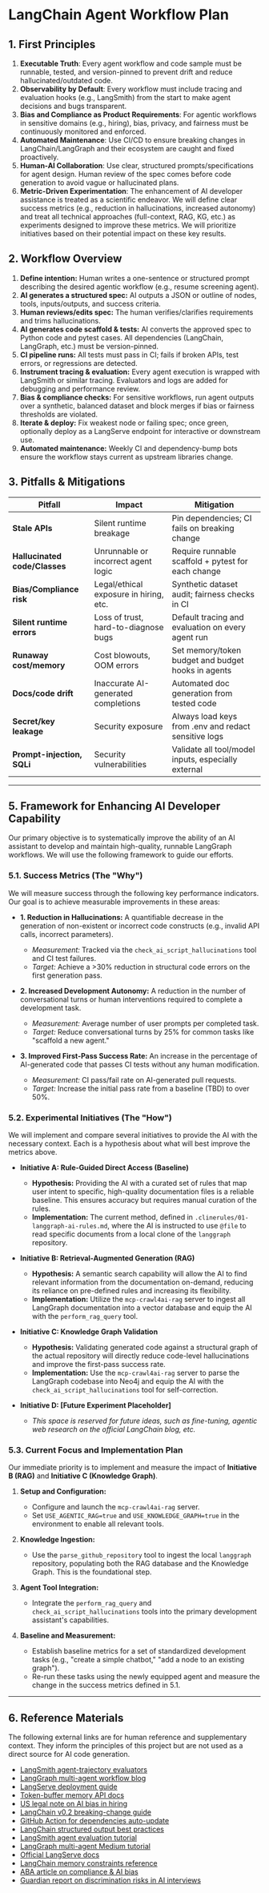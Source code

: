 
# LangChain Agent Workflow Plan

## 1. First Principles

1.  **Executable Truth**: Every agent workflow and code sample must be runnable, tested, and version-pinned to prevent drift and reduce hallucinated/outdated code.
2.  **Observability by Default**: Every workflow must include tracing and evaluation hooks (e.g., LangSmith) from the start to make agent decisions and bugs transparent.
3.  **Bias and Compliance as Product Requirements**: For agentic workflows in sensitive domains (e.g., hiring), bias, privacy, and fairness must be continuously monitored and enforced.
4.  **Automated Maintenance**: Use CI/CD to ensure breaking changes in LangChain/LangGraph and their ecosystem are caught and fixed proactively.
5.  **Human-AI Collaboration**: Use clear, structured prompts/specifications for agent design. Human review of the spec comes before code generation to avoid vague or hallucinated plans.
6.  **Metric-Driven Experimentation**: The enhancement of AI developer assistance is treated as a scientific endeavor. We will define clear success metrics (e.g., reduction in hallucinations, increased autonomy) and treat all technical approaches (full-context, RAG, KG, etc.) as experiments designed to improve these metrics. We will prioritize initiatives based on their potential impact on these key results.

## 2. Workflow Overview

1.  **Define intention:** Human writes a one-sentence or structured prompt describing the desired agentic workflow (e.g., resume screening agent).
2.  **AI generates a structured spec:** AI outputs a JSON or outline of nodes, tools, inputs/outputs, and success criteria.
3.  **Human reviews/edits spec:** The human verifies/clarifies requirements and trims hallucinations.
4.  **AI generates code scaffold & tests:** AI converts the approved spec to Python code and pytest cases. All dependencies (LangChain, LangGraph, etc.) must be version-pinned.
5.  **CI pipeline runs:** All tests must pass in CI; fails if broken APIs, test errors, or regressions are detected.
6.  **Instrument tracing & evaluation:** Every agent execution is wrapped with LangSmith or similar tracing. Evaluators and logs are added for debugging and performance review.
7.  **Bias & compliance checks:** For sensitive workflows, run agent outputs over a synthetic, balanced dataset and block merges if bias or fairness thresholds are violated.
8.  **Iterate & deploy:** Fix weakest node or failing spec; once green, optionally deploy as a LangServe endpoint for interactive or downstream use.
9.  **Automated maintenance:** Weekly CI and dependency-bump bots ensure the workflow stays current as upstream libraries change.

## 3. Pitfalls & Mitigations

| Pitfall | Impact | Mitigation |
| --- | --- | --- |
| **Stale APIs** | Silent runtime breakage | Pin dependencies; CI fails on breaking change |
| **Hallucinated code/Classes** | Unrunnable or incorrect agent logic | Require runnable scaffold + pytest for each change |
| **Bias/Compliance risk** | Legal/ethical exposure in hiring, etc. | Synthetic dataset audit; fairness checks in CI |
| **Silent runtime errors** | Loss of trust, hard-to-diagnose bugs | Default tracing and evaluation on every agent run |
| **Runaway cost/memory** | Cost blowouts, OOM errors | Set memory/token budget and budget hooks in agents |
| **Docs/code drift** | Inaccurate AI-generated completions | Automated doc generation from tested code |
| **Secret/key leakage** | Security exposure | Always load keys from .env and redact sensitive logs |
| **Prompt-injection, SQLi** | Security vulnerabilities | Validate all tool/model inputs, especially external |

---

## 5. Framework for Enhancing AI Developer Capability

Our primary objective is to systematically improve the ability of an AI assistant to develop and maintain high-quality, runnable LangGraph workflows. We will use the following framework to guide our efforts.

### 5.1. Success Metrics (The "Why")

We will measure success through the following key performance indicators. Our goal is to achieve measurable improvements in these areas:

*   **1. Reduction in Hallucinations:** A quantifiable decrease in the generation of non-existent or incorrect code constructs (e.g., invalid API calls, incorrect parameters).
    *   *Measurement:* Tracked via the `check_ai_script_hallucinations` tool and CI test failures.
    *   *Target:* Achieve a >30% reduction in structural code errors on the first generation pass.

*   **2. Increased Development Autonomy:** A reduction in the number of conversational turns or human interventions required to complete a development task.
    *   *Measurement:* Average number of user prompts per completed task.
    *   *Target:* Reduce conversational turns by 25% for common tasks like "scaffold a new agent."

*   **3. Improved First-Pass Success Rate:** An increase in the percentage of AI-generated code that passes CI tests without any human modification.
    *   *Measurement:* CI pass/fail rate on AI-generated pull requests.
    *   *Target:* Increase the initial pass rate from a baseline (TBD) to over 50%.

### 5.2. Experimental Initiatives (The "How")

We will implement and compare several initiatives to provide the AI with the necessary context. Each is a hypothesis about what will best improve the metrics above.

*   **Initiative A: Rule-Guided Direct Access (Baseline)**
    *   **Hypothesis:** Providing the AI with a curated set of rules that map user intent to specific, high-quality documentation files is a reliable baseline. This ensures accuracy but requires manual curation of the rules.
    *   **Implementation:** The current method, defined in `.clinerules/01-langgraph-ai-rules.md`, where the AI is instructed to use `@file` to read specific documents from a local clone of the `langgraph` repository.

*   **Initiative B: Retrieval-Augmented Generation (RAG)**
    *   **Hypothesis:** A semantic search capability will allow the AI to find relevant information from the documentation on-demand, reducing its reliance on pre-defined rules and increasing its flexibility.
    *   **Implementation:** Utilize the `mcp-crawl4ai-rag` server to ingest all LangGraph documentation into a vector database and equip the AI with the `perform_rag_query` tool.

*   **Initiative C: Knowledge Graph Validation**
    *   **Hypothesis:** Validating generated code against a structural graph of the actual repository will directly reduce code-level hallucinations and improve the first-pass success rate.
    *   **Implementation:** Use the `mcp-crawl4ai-rag` server to parse the LangGraph codebase into Neo4j and equip the AI with the `check_ai_script_hallucinations` tool for self-correction.

*   **Initiative D: [Future Experiment Placeholder]**
    *   *This space is reserved for future ideas, such as fine-tuning, agentic web research on the official LangChain blog, etc.*

### 5.3. Current Focus and Implementation Plan

Our immediate priority is to implement and measure the impact of **Initiative B (RAG)** and **Initiative C (Knowledge Graph)**.

1.  **Setup and Configuration:**
    *   Configure and launch the `mcp-crawl4ai-rag` server.
    *   Set `USE_AGENTIC_RAG=true` and `USE_KNOWLEDGE_GRAPH=true` in the environment to enable all relevant tools.

2.  **Knowledge Ingestion:**
    *   Use the `parse_github_repository` tool to ingest the local `langgraph` repository, populating both the RAG database and the Knowledge Graph. This is the foundational step.

3.  **Agent Tool Integration:**
    *   Integrate the `perform_rag_query` and `check_ai_script_hallucinations` tools into the primary development assistant's capabilities.

4.  **Baseline and Measurement:**
    *   Establish baseline metrics for a set of standardized development tasks (e.g., "create a simple chatbot," "add a node to an existing graph").
    *   Re-run these tasks using the newly equipped agent and measure the change in the success metrics defined in 5.1.

---

## 6. Reference Materials

The following external links are for human reference and supplementary context. They inform the principles of this project but are not used as a direct source for AI code generation.

*   [LangSmith agent-trajectory evaluators](https://docs.langchain.com/langsmith/agent-evaluation)
*   [LangGraph multi-agent workflow blog](https://blog.langchain.dev/langgraph-0-0-12/)
*   [LangServe deployment guide](https://docs.langchain.com/langserve/)
*   [Token-buffer memory API docs](https://api.python.langchain.com/en/latest/memory/langchain.memory.ConversationTokenBufferMemory.html)
*   [US legal note on AI bias in hiring](https://www.americanbar.org/groups/labor_law/publications/labor_employment_law_news/fall-2023/compliance-and-legal-risk-mitigation-artificial-intelligence-hiring-tools/)
*   [LangChain v0.2 breaking-change guide](https://github.com/langchain-ai/langchain/discussions/19154)
*   [GitHub Action for dependencies auto-update](https://github.com/marketplace/actions/create-pull-request)
*   [LangChain structured output best practices](https://docs.langchain.com/docs/guides/development-guides/output-parsing/)
*   [LangSmith agent evaluation tutorial](https://docs.langchain.com/langsmith/agent-evaluation)
*   [LangGraph multi-agent Medium tutorial](https://medium.com/langchain/langgraph-multi-agent-workflows-74bfcfe73ee8)
*   [Official LangServe docs](https://docs.langchain.com/langserve/)
*   [LangChain memory constraints reference](https://docs.langchain.com/docs/guides/development-guides/memory/)
*   [ABA article on compliance & AI bias](https://www.americanbar.org/groups/labor_law/publications/labor_employment_law_news/fall-2023/compliance-and-legal-risk-mitigation-artificial-intelligence-hiring-tools/)
*   [Guardian report on discrimination risks in AI interviews](https://www.theguardian.com/technology/2024/feb/20/ai-job-interviews-algorithms-discrimination)
